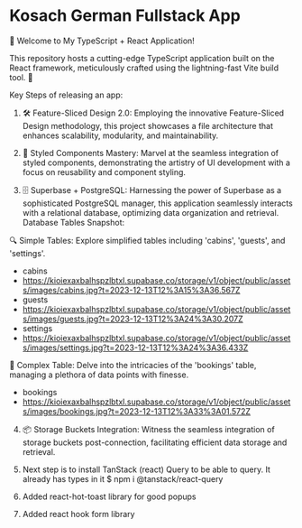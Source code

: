 <h1>Kosach German Fullstack App</h1>
🚀 Welcome to My TypeScript + React Application!

This repository hosts a cutting-edge TypeScript application built on the React framework, meticulously crafted using the
lightning-fast Vite build tool. 🌟

Key Steps of releasing an app:

1) 🛠 Feature-Sliced Design 2.0:
   Employing the innovative Feature-Sliced Design methodology, this project showcases a file architecture that enhances
   scalability, modularity, and maintainability.

2) 💅 Styled Components Mastery:
   Marvel at the seamless integration of styled components, demonstrating the artistry of UI development with a focus on
   reusability and component styling.

3) 🗄️ Superbase + PostgreSQL:
   Harnessing the power of Superbase as a sophisticated PostgreSQL manager, this application seamlessly interacts with a
   relational database, optimizing data organization and retrieval.
   Database Tables Snapshot:

🔍 Simple Tables:
Explore simplified tables including 'cabins', 'guests', and 'settings'.

- cabins
- https://kioiexaxbalhspzlbtxl.supabase.co/storage/v1/object/public/assets/images/cabins.jpg?t=2023-12-13T12%3A15%3A36.567Z
- guests
- https://kioiexaxbalhspzlbtxl.supabase.co/storage/v1/object/public/assets/images/guests.jpg?t=2023-12-13T12%3A24%3A30.207Z
- settings
- https://kioiexaxbalhspzlbtxl.supabase.co/storage/v1/object/public/assets/images/settings.jpg?t=2023-12-13T12%3A24%3A36.433Z

🔗 Complex Table:
Delve into the intricacies of the 'bookings' table, managing a plethora of data points with finesse.

- bookings
- https://kioiexaxbalhspzlbtxl.supabase.co/storage/v1/object/public/assets/images/bookings.jpg?t=2023-12-13T12%3A33%3A01.572Z

4) 📦 Storage Buckets Integration:
   Witness the seamless integration of storage buckets post-connection, facilitating efficient data storage and
   retrieval.

5) Next step is to install TanStack (react) Query to be able to query. It already has types in it
   $ npm i @tanstack/react-query

6) Added react-hot-toast library for good popups
7) Added react hook form library